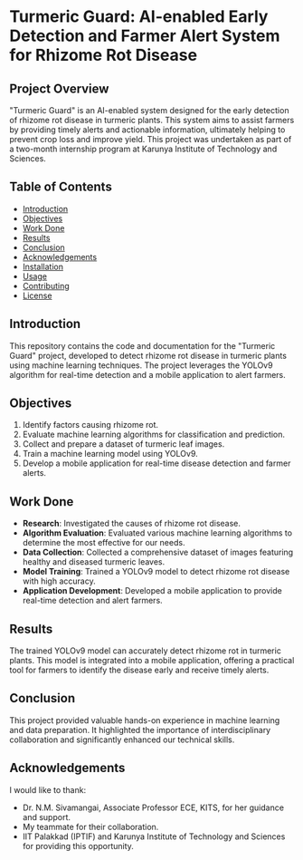 # Turmeric Guard: AI-enabled Early Detection and Farmer Alert System for Rhizome Rot Disease

## Project Overview
"Turmeric Guard" is an AI-enabled system designed for the early detection of rhizome rot disease in turmeric plants. This system aims to assist farmers by providing timely alerts and actionable information, ultimately helping to prevent crop loss and improve yield. This project was undertaken as part of a two-month internship program at Karunya Institute of Technology and Sciences.

## Table of Contents
- [Introduction](#introduction)
- [Objectives](#objectives)
- [Work Done](#work-done)
- [Results](#results)
- [Conclusion](#conclusion)
- [Acknowledgements](#acknowledgements)
- [Installation](#installation)
- [Usage](#usage)
- [Contributing](#contributing)
- [License](#license)

## Introduction
This repository contains the code and documentation for the "Turmeric Guard" project, developed to detect rhizome rot disease in turmeric plants using machine learning techniques. The project leverages the YOLOv9 algorithm for real-time detection and a mobile application to alert farmers.

## Objectives
1. Identify factors causing rhizome rot.
2. Evaluate machine learning algorithms for classification and prediction.
3. Collect and prepare a dataset of turmeric leaf images.
4. Train a machine learning model using YOLOv9.
5. Develop a mobile application for real-time disease detection and farmer alerts.

## Work Done
- **Research**: Investigated the causes of rhizome rot disease.
- **Algorithm Evaluation**: Evaluated various machine learning algorithms to determine the most effective for our needs.
- **Data Collection**: Collected a comprehensive dataset of images featuring healthy and diseased turmeric leaves.
- **Model Training**: Trained a YOLOv9 model to detect rhizome rot disease with high accuracy.
- **Application Development**: Developed a mobile application to provide real-time detection and alert farmers.

## Results
The trained YOLOv9 model can accurately detect rhizome rot in turmeric plants. This model is integrated into a mobile application, offering a practical tool for farmers to identify the disease early and receive timely alerts.

## Conclusion
This project provided valuable hands-on experience in machine learning and data preparation. It highlighted the importance of interdisciplinary collaboration and significantly enhanced our technical skills.

## Acknowledgements
I would like to thank:
- Dr. N.M. Sivamangai, Associate Professor ECE, KITS, for her guidance and support.
- My teammate for their collaboration.
- IIT Palakkad (IPTIF) and Karunya Institute of Technology and Sciences for providing this opportunity.

